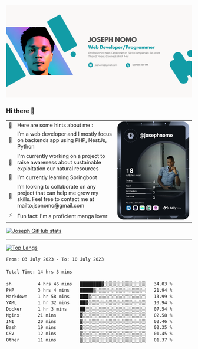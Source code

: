 ![Banner of my profile!](/Joseph_NOMO_NEW.png "Banner")

### Hi there 👋

<!--- | --  | 👋  | Here are some hints about me :                                                                                                 | <td rowspan=6><img src="/devcard.svg" width="400" alt="Joseph NOMO's Dev Card"/></td> |
| --- | --- | ------------------------------------------------------------------------------------------------------------------------------ | ------------------------------------------------------------------------------------- |
| --  | 🔭  | I’m a web developer and I mostly focus on backends app using PHP, NestJs, Python                                               |
| --  | 🦁  | I'm currently working on a project to raise awareness about sustainable exploitation our natural resources                     |
| --  | 🌱  | I’m currently learning Springboot                                                                                              |
| --  | 👯  | I’m looking to collaborate on any project that can help me grow my skills. Feel free to contact me at mailto:jspnomo@gmail.com |
| --  | ⚡  | Fun fact: I'm a proficient manga lover                                                                                         |
--->

<table>
    <tr>
        <td width="1%">👋</td>
        <td width="55%">Here are some hints about me :</td>
        <td rowspan=6 width="44%"><img src="/devcard.svg" width="400" alt="Joseph NOMO's Dev Card"/></td>
    </tr>
    <tr>
        <td>🔭</td>
        <td>I’m a web developer and I mostly focus on backends app using PHP, NestJs, Python</td>
    </tr>
    <tr>
        <td>🦁</td>
        <td>I'm currently working on a project to raise awareness about sustainable exploitation our natural resources</td>
    </tr>
    <tr>
        <td>🌱</td>
        <td>I’m currently learning Springboot</td>
    </tr>
    <tr>
        <td>👯</td>
        <td>I’m looking to collaborate on any project that can help me grow my skills. Feel free to contact me at mailto:jspnomo@gmail.com</td>
    </tr>
    <tr>
        <td>⚡</td>
        <td>Fun fact: I'm a proficient manga lover</td>
    </tr>

</table>

[![Joseph GitHub stats](https://github-readme-stats-seven-sigma-53.vercel.app/api?username=Jspascal)](https://github.com/Jspascal/github-readme-stats)

---

[![Top Langs](https://github-readme-stats-seven-sigma-53.vercel.app/api/top-langs/?username=Jspascal&layout=compact)](https://github.com/Jspascal/github-readme-stats)

<!--START_SECTION:waka-->

```txt
From: 03 July 2023 - To: 10 July 2023

Total Time: 14 hrs 3 mins

sh          4 hrs 46 mins   ████████▓░░░░░░░░░░░░░░░░   34.03 %
PHP         3 hrs 4 mins    █████▒░░░░░░░░░░░░░░░░░░░   21.94 %
Markdown    1 hr 58 mins    ███▒░░░░░░░░░░░░░░░░░░░░░   13.99 %
YAML        1 hr 32 mins    ██▓░░░░░░░░░░░░░░░░░░░░░░   10.94 %
Docker      1 hr 3 mins     ██░░░░░░░░░░░░░░░░░░░░░░░   07.54 %
Nginx       21 mins         ▓░░░░░░░░░░░░░░░░░░░░░░░░   02.58 %
INI         20 mins         ▓░░░░░░░░░░░░░░░░░░░░░░░░   02.46 %
Bash        19 mins         ▓░░░░░░░░░░░░░░░░░░░░░░░░   02.35 %
CSV         12 mins         ▒░░░░░░░░░░░░░░░░░░░░░░░░   01.45 %
Other       11 mins         ▒░░░░░░░░░░░░░░░░░░░░░░░░   01.37 %
```

<!--END_SECTION:waka-->
